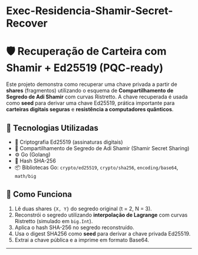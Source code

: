# Exec-Residencia-Shamir-Secret-Recover

# 🛡️ Recuperação de Carteira com Shamir + Ed25519 (PQC-ready)

Este projeto demonstra como recuperar uma chave privada a partir de **shares** (fragmentos) utilizando o esquema de **Compartilhamento de Segredo de Adi Shamir** com curvas Ristretto. A chave recuperada é usada como **seed** para derivar uma chave Ed25519, prática importante para **carteiras digitais seguras** e **resistência a computadores quânticos**.

## 🚀 Tecnologias Utilizadas

- 🔐 Criptografia Ed25519 (assinaturas digitais)
- 🧩 Compartilhamento de Segredo de Adi Shamir (Shamir Secret Sharing)
- ⚙️ Go (Golang)
- 🔁 Hash SHA-256
- 📦 Bibliotecas Go: `crypto/ed25519`, `crypto/sha256`, `encoding/base64`, `math/big`

## 🧠 Como Funciona

1. Lê duas shares `{X, Y}` do segredo original (t = 2, N = 3).
2. Reconstrói o segredo utilizando **interpolação de Lagrange** com curvas Ristretto (simulado em `big.Int`).
3. Aplica o hash SHA-256 no segredo reconstruído.
4. Usa o digest SHA256 como **seed** para derivar a chave privada Ed25519.
5. Extrai a chave pública e a imprime em formato Base64.

---
